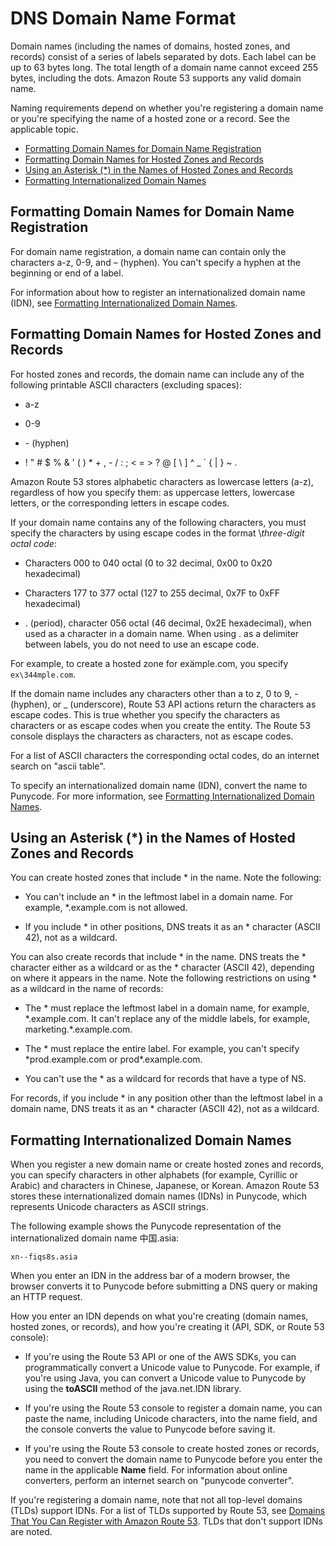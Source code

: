# DNS Domain Name Format<a name="DomainNameFormat"></a>

Domain names \(including the names of domains, hosted zones, and records\) consist of a series of labels separated by dots\. Each label can be up to 63 bytes long\. The total length of a domain name cannot exceed 255 bytes, including the dots\. Amazon Route 53 supports any valid domain name\. 

Naming requirements depend on whether you're registering a domain name or you're specifying the name of a hosted zone or a record\. See the applicable topic\.


+ [Formatting Domain Names for Domain Name Registration](#domain-name-format-registration)
+ [Formatting Domain Names for Hosted Zones and Records](#domain-name-format-hosted-zones)
+ [Using an Asterisk \(\*\) in the Names of Hosted Zones and Records](#domain-name-format-asterisk)
+ [Formatting Internationalized Domain Names](#domain-name-format-idns)

## Formatting Domain Names for Domain Name Registration<a name="domain-name-format-registration"></a>

For domain name registration, a domain name can contain only the characters a\-z, 0\-9, and – \(hyphen\)\. You can't specify a hyphen at the beginning or end of a label\.

For information about how to register an internationalized domain name \(IDN\), see [Formatting Internationalized Domain Names](#domain-name-format-idns)\.

## Formatting Domain Names for Hosted Zones and Records<a name="domain-name-format-hosted-zones"></a>

For hosted zones and records, the domain name can include any of the following printable ASCII characters \(excluding spaces\):

+ a\-z

+ 0\-9

+ \- \(hyphen\)

+ \! " \# $ % & ' \( \) \* \+ , \- / : ; < = > ? @ \[ \\ \] ^ \_ ` \{ | \} \~ \. 

Amazon Route 53 stores alphabetic characters as lowercase letters \(a\-z\), regardless of how you specify them: as uppercase letters, lowercase letters, or the corresponding letters in escape codes\. 

If your domain name contains any of the following characters, you must specify the characters by using escape codes in the format \\*three\-digit octal code*:

+ Characters 000 to 040 octal \(0 to 32 decimal, 0x00 to 0x20 hexadecimal\)

+ Characters 177 to 377 octal \(127 to 255 decimal, 0x7F to 0xFF hexadecimal\)

+ \. \(period\), character 056 octal \(46 decimal, 0x2E hexadecimal\), when used as a character in a domain name\. When using \. as a delimiter between labels, you do not need to use an escape code\.

For example, to create a hosted zone for exämple\.com, you specify `ex\344mple.com`\.

If the domain name includes any characters other than a to z, 0 to 9, \- \(hyphen\), or \_ \(underscore\), Route 53 API actions return the characters as escape codes\. This is true whether you specify the characters as characters or as escape codes when you create the entity\. The Route 53 console displays the characters as characters, not as escape codes\.

For a list of ASCII characters the corresponding octal codes, do an internet search on "ascii table"\. 

To specify an internationalized domain name \(IDN\), convert the name to Punycode\. For more information, see [Formatting Internationalized Domain Names](#domain-name-format-idns)\.

## Using an Asterisk \(\*\) in the Names of Hosted Zones and Records<a name="domain-name-format-asterisk"></a>

You can create hosted zones that include \* in the name\. Note the following:

+ You can't include an \* in the leftmost label in a domain name\. For example, \*\.example\.com is not allowed\.

+ If you include \* in other positions, DNS treats it as an \* character \(ASCII 42\), not as a wildcard\.

You can also create records that include \* in the name\. DNS treats the \* character either as a wildcard or as the \* character \(ASCII 42\), depending on where it appears in the name\. Note the following restrictions on using \* as a wildcard in the name of records:

+ The \* must replace the leftmost label in a domain name, for example, \*\.example\.com\. It can't replace any of the middle labels, for example, marketing\.\*\.example\.com\.

+ The \* must replace the entire label\. For example, you can't specify \*prod\.example\.com or prod\*\.example\.com\.

+ You can't use the \* as a wildcard for records that have a type of NS\.

For records, if you include \* in any position other than the leftmost label in a domain name, DNS treats it as an \* character \(ASCII 42\), not as a wildcard\.

## Formatting Internationalized Domain Names<a name="domain-name-format-idns"></a>

When you register a new domain name or create hosted zones and records, you can specify characters in other alphabets \(for example, Cyrillic or Arabic\) and characters in Chinese, Japanese, or Korean\. Amazon Route 53 stores these internationalized domain names \(IDNs\) in Punycode, which represents Unicode characters as ASCII strings\.

The following example shows the Punycode representation of the internationalized domain name 中国\.asia:

`xn--fiqs8s.asia`

When you enter an IDN in the address bar of a modern browser, the browser converts it to Punycode before submitting a DNS query or making an HTTP request\.

How you enter an IDN depends on what you're creating \(domain names, hosted zones, or records\), and how you're creating it \(API, SDK, or Route 53 console\):

+ If you're using the Route 53 API or one of the AWS SDKs, you can programmatically convert a Unicode value to Punycode\. For example, if you're using Java, you can convert a Unicode value to Punycode by using the **toASCII** method of the java\.net\.IDN library\.

+ If you're using the Route 53 console to register a domain name, you can paste the name, including Unicode characters, into the name field, and the console converts the value to Punycode before saving it\.

+ If you're using the Route 53 console to create hosted zones or records, you need to convert the domain name to Punycode before you enter the name in the applicable **Name** field\. For information about online converters, perform an internet search on "punycode converter"\.

If you're registering a domain name, note that not all top\-level domains \(TLDs\) support IDNs\. For a list of TLDs supported by Route 53, see [Domains That You Can Register with Amazon Route 53](registrar-tld-list.md)\. TLDs that don't support IDNs are noted\. 